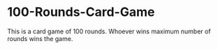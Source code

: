 # 100-Rounds-Card-Game
This is a card game of 100 rounds. Whoever wins maximum number of rounds wins the game.
